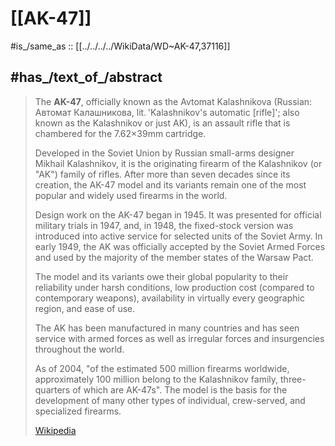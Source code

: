 ﻿---
aliases:
- Kalashnikov
- "Avtomat Kalashnikova"
has_id_wikidata: Q37116
---

# [[AK-47]] 

#is_/same_as :: [[../../../../WikiData/WD~AK-47,37116]] 

## #has_/text_of_/abstract 

> The **AK-47**, officially known as the Avtomat Kalashnikova (Russian: Автомат Калашникова, 
> lit. 'Kalashnikov's automatic [rifle]'; also known as the Kalashnikov or just AK), 
> is an assault rifle that is chambered for the 7.62×39mm cartridge. 
> 
> Developed in the Soviet Union by Russian small-arms designer Mikhail Kalashnikov, 
> it is the originating firearm of the Kalashnikov (or "AK") family of rifles. 
> After more than seven decades since its creation, the AK-47 model and its variants remain one of the most popular and widely used firearms in the world.
>
> Design work on the AK-47 began in 1945. It was presented for official military trials in 1947, and, in 1948, the fixed-stock version was introduced into active service for selected units of the Soviet Army. 
> In early 1949, the AK was officially accepted by the Soviet Armed Forces 
> and used by the majority of the member states of the Warsaw Pact.
>
> The model and its variants owe their global popularity to their reliability under harsh conditions, 
> low production cost (compared to contemporary weapons), 
> availability in virtually every geographic region, and ease of use. 
> 
> The AK has been manufactured in many countries and has seen service with armed forces 
> as well as irregular forces and insurgencies throughout the world. 
> 
> As of 2004, "of the estimated 500 million firearms worldwide, 
> approximately 100 million belong to the Kalashnikov family, three-quarters of which are AK-47s". 
> The model is the basis for the development of many other types of individual, 
> crew-served, and specialized firearms.
>
> [Wikipedia](https://en.wikipedia.org/wiki/AK-47) 

